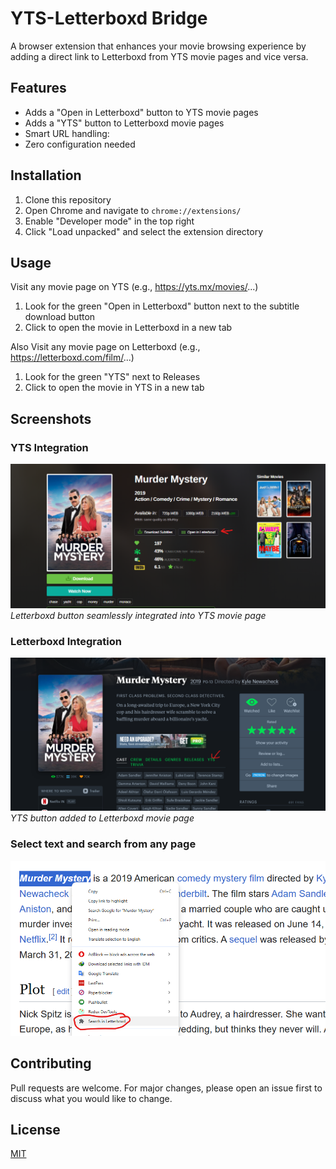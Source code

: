 # YTS-Letterboxd Bridge

A browser extension that enhances your movie browsing experience by adding a direct link to Letterboxd from YTS movie pages and vice versa.

## Features

- Adds a "Open in Letterboxd" button to YTS movie pages
- Adds a "YTS" button to Letterboxd movie pages
- Smart URL handling:
- Zero configuration needed

## Installation

1. Clone this repository
2. Open Chrome and navigate to `chrome://extensions/`
3. Enable "Developer mode" in the top right
4. Click "Load unpacked" and select the extension directory

## Usage

Visit any movie page on YTS (e.g., https://yts.mx/movies/...)
1. Look for the green "Open in Letterboxd" button next to the subtitle download button
2. Click to open the movie in Letterboxd in a new tab

Also Visit any movie page on Letterboxd (e.g., https://letterboxd.com/film/...)
1. Look for the green "YTS" next to Releases
2. Click to open the movie in YTS in a new tab

## Screenshots

### YTS Integration
![Letterboxd button on YTS](./screenshots/yts-integration.png)
*Letterboxd button seamlessly integrated into YTS movie page*

### Letterboxd Integration
![YTS button on Letterboxd](./screenshots/letterboxd-integration.png)
*YTS button added to Letterboxd movie page*


### Select text and search from any page


![Search from Any Page](./screenshots/search-from-any-page.png)





## Contributing

Pull requests are welcome. For major changes, please open an issue first to discuss what you would like to change.

## License

[MIT](https://choosealicense.com/licenses/mit/) 
